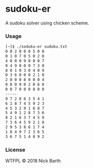 # sudoku-er

A sudoku solver using chicken scheme.

### Usage

```bash
[~]$ ./soduku-er sudoku.txt
0 0 2 0 0 0 5 0 0
0 1 0 7 0 5 0 2 0
4 0 0 0 9 0 0 0 7
0 4 9 0 0 0 7 3 0
8 0 1 0 3 0 4 0 9
0 3 6 0 0 0 2 1 0
2 0 0 0 8 0 0 0 4
0 8 0 9 0 2 0 6 0
0 0 7 0 0 0 8 0 0
-----
9 7 2 8 6 3 5 4 1
6 1 8 7 4 5 9 2 3
4 5 3 2 9 1 6 8 7
5 4 9 1 2 8 7 3 6
8 2 1 6 3 7 4 5 9
7 3 6 4 5 9 2 1 8
2 9 5 3 8 6 1 7 4
1 8 4 9 7 2 3 6 5
3 6 7 5 1 4 8 9 2
```

### License
WTFPL &copy; 2018 Nick Barth
